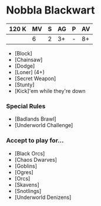 # Nobbla Blackwart
| 120 K  | MV | S | AG | P | AV |
| --- | --- | --- | --- | --- | --- |
| | 6 | 2 | 3+ | - | 8+ |

* [Block]
* [Chainsaw]
* [Dodge]
* [Loner] (4+)
* [Secret Weapon]
* [Stunty]
* [Kick]'em while they're down

### Special Rules
* [Badlands Brawl]
* [Underworld Challenge]

### Accept to play for...
* [Black Orcs]
* [Chaos Dwarves]
* [Goblins]
* [Ogres]
* [Orcs]
* [Skavens]
* [Snotlings]
* [Underworld Denizens]
